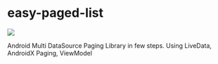 # easy-paged-list

[![](https://jitpack.io/v/nicolasCastro/easy-paged-list.svg)](https://jitpack.io/#nicolasCastro/easy-paged-list)

Android Multi DataSource Paging Library in few steps. Using LiveData, AndroidX Paging, ViewModel

